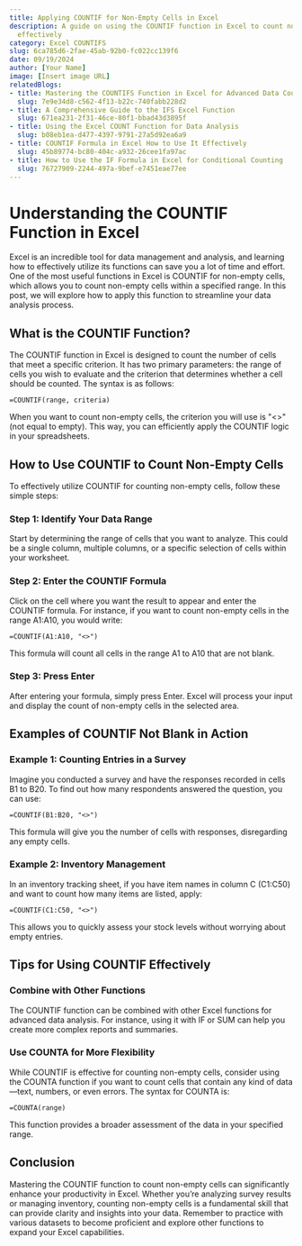```yaml
---
title: Applying COUNTIF for Non-Empty Cells in Excel
description: A guide on using the COUNTIF function in Excel to count non-empty cells
  effectively
category: Excel COUNTIFS
slug: 6ca785d6-2fae-45ab-92b0-fc022cc139f6
date: 09/19/2024
author: [Your Name]
image: [Insert image URL]
relatedBlogs:
- title: Mastering the COUNTIFS Function in Excel for Advanced Data Counting
  slug: 7e9e34d8-c562-4f13-b22c-740fabb228d2
- title: A Comprehensive Guide to the IFS Excel Function
  slug: 671ea231-2f31-46ce-80f1-bbad43d3895f
- title: Using the Excel COUNT Function for Data Analysis
  slug: b08eb1ea-d477-4397-9791-27a5d92ea6a9
- title: COUNTIF Formula in Excel How to Use It Effectively
  slug: 45b89774-bc80-404c-a932-26cee1fa97ac
- title: How to Use the IF Formula in Excel for Conditional Counting
  slug: 76727909-2244-497a-9bef-e7451eae77ee
---
```


# Understanding the COUNTIF Function in Excel

Excel is an incredible tool for data management and analysis, and learning how to effectively utilize its functions can save you a lot of time and effort. One of the most useful functions in Excel is COUNTIF for non-empty cells, which allows you to count non-empty cells within a specified range. In this post, we will explore how to apply this function to streamline your data analysis process.

## What is the COUNTIF Function?

The COUNTIF function in Excel is designed to count the number of cells that meet a specific criterion. It has two primary parameters: the range of cells you wish to evaluate and the criterion that determines whether a cell should be counted. The syntax is as follows:

```excel
=COUNTIF(range, criteria)
```

When you want to count non-empty cells, the criterion you will use is "<>" (not equal to empty). This way, you can efficiently apply the COUNTIF logic in your spreadsheets.

## How to Use COUNTIF to Count Non-Empty Cells

To effectively utilize COUNTIF for counting non-empty cells, follow these simple steps:

### Step 1: Identify Your Data Range

Start by determining the range of cells that you want to analyze. This could be a single column, multiple columns, or a specific selection of cells within your worksheet.

### Step 2: Enter the COUNTIF Formula

Click on the cell where you want the result to appear and enter the COUNTIF formula. For instance, if you want to count non-empty cells in the range A1:A10, you would write:

```excel
=COUNTIF(A1:A10, "<>")
```

This formula will count all cells in the range A1 to A10 that are not blank.

### Step 3: Press Enter

After entering your formula, simply press Enter. Excel will process your input and display the count of non-empty cells in the selected area.

## Examples of COUNTIF Not Blank in Action

### Example 1: Counting Entries in a Survey

Imagine you conducted a survey and have the responses recorded in cells B1 to B20. To find out how many respondents answered the question, you can use:

```excel
=COUNTIF(B1:B20, "<>")
```

This formula will give you the number of cells with responses, disregarding any empty cells.

### Example 2: Inventory Management

In an inventory tracking sheet, if you have item names in column C (C1:C50) and want to count how many items are listed, apply:

```excel
=COUNTIF(C1:C50, "<>")
```

This allows you to quickly assess your stock levels without worrying about empty entries.

## Tips for Using COUNTIF Effectively

### Combine with Other Functions

The COUNTIF function can be combined with other Excel functions for advanced data analysis. For instance, using it with IF or SUM can help you create more complex reports and summaries.

### Use COUNTA for More Flexibility

While COUNTIF is effective for counting non-empty cells, consider using the COUNTA function if you want to count cells that contain any kind of data—text, numbers, or even errors. The syntax for COUNTA is:

```excel
=COUNTA(range)
```

This function provides a broader assessment of the data in your specified range.

## Conclusion

Mastering the COUNTIF function to count non-empty cells can significantly enhance your productivity in Excel. Whether you’re analyzing survey results or managing inventory, counting non-empty cells is a fundamental skill that can provide clarity and insights into your data. Remember to practice with various datasets to become proficient and explore other functions to expand your Excel capabilities.